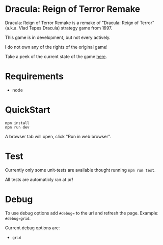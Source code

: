 # Dracula: Reign of Terror Remake

Dracula: Reign of Terror Remake is a remake of "Dracula: Reign of Terror" (a.k.a. Vlad Tepes Dracula) strategy game from 1997.

This game is in development, but not every actively.

I do not own any of the rights of the original game!

Take a peek of the current state of the game [here](https://stevensnoeijen.github.io/drotr/).

# Requirements

- node

# QuickStart

```
npm install
npm run dev
```

A browser tab will open, click "Run in web browser".

# Test

Currently only some unit-tests are available thought running `npm run test`.

All tests are automaticly ran at pr!

# Debug

To use debug options add `#debug=` to the url and refresh the page. Example: `#debug=grid`.

Current debug options are:

- `grid`
